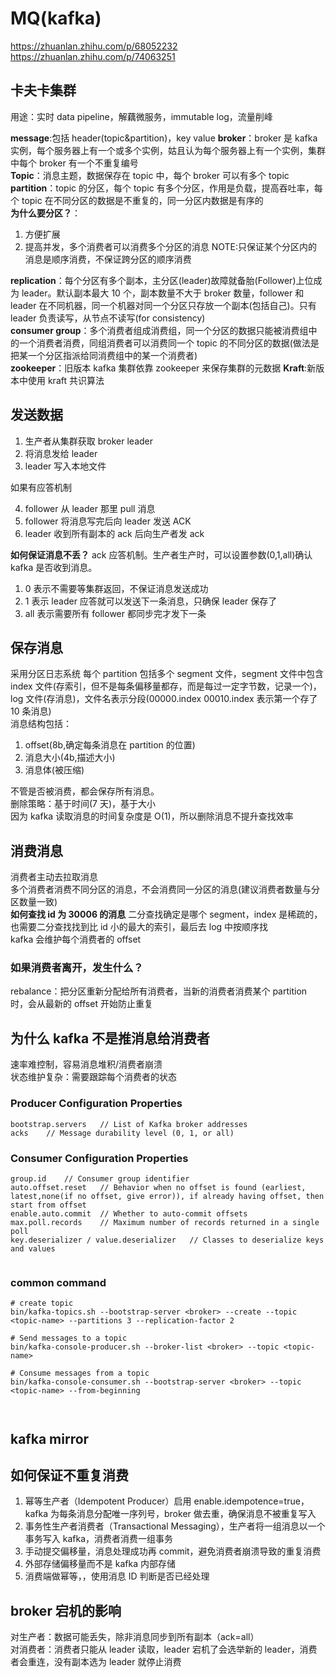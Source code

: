 # MQ(kafka)

https://zhuanlan.zhihu.com/p/68052232  
https://zhuanlan.zhihu.com/p/74063251

## 卡夫卡集群

用途：实时 data pipeline，解藕微服务，immutable log，流量削峰

**message**:包括 header(topic&partition)，key value
**broker**：broker 是 kafka 实例，每个服务器上有一个或多个实例，姑且认为每个服务器上有一个实例，集群中每个 broker 有一个不重复编号  
**Topic**：消息主题，数据保存在 topic 中，每个 broker 可以有多个 topic  
**partition**：topic 的分区，每个 topic 有多个分区，作用是负载，提高吞吐率，每个 topic 在不同分区的数据是不重复的，同一分区内数据是有序的  
**为什么要分区？**：

1. 方便扩展
1. 提高并发，多个消费者可以消费多个分区的消息
   NOTE:只保证某个分区内的消息是顺序消费，不保证跨分区的顺序消费

**replication**：每个分区有多个副本，主分区(leader)故障就备胎(Follower)上位成为 leader。默认副本最大 10 个，副本数量不大于 broker 数量，follower 和 leader 在不同机器，同一个机器对同一个分区只存放一个副本(包括自己)。只有 leader 负责读写，从节点不读写(for consistency)  
**consumer group**：多个消费者组成消费组，同一个分区的数据只能被消费组中的一个消费者消费，同组消费者可以消费同一个 topic 的不同分区的数据(做法是把某一个分区指派给同消费组中的某一个消费者)  
**zookeeper**：旧版本 kafka 集群依靠 zookeeper 来保存集群的元数据
**Kraft**:新版本中使用 kraft 共识算法

## 发送数据

1. 生产者从集群获取 broker leader
1. 将消息发给 leader
1. leader 写入本地文件

如果有应答机制

4. follower 从 leader 那里 pull 消息
5. follower 将消息写完后向 leader 发送 ACK
6. leader 收到所有副本的 ack 后向生产者发 ack

**如何保证消息不丢？**
ack 应答机制。生产者生产时，可以设置参数(0,1,all)确认 kafka 是否收到消息。

1. 0 表示不需要等集群返回，不保证消息发送成功
1. 1 表示 leader 应答就可以发送下一条消息，只确保 leader 保存了
1. all 表示需要所有 follower 都同步完才发下一条

## 保存消息

采用分区日志系统
每个 partition 包括多个 segment 文件，segment 文件中包含 index 文件(存索引，但不是每条偏移量都存，而是每过一定字节数，记录一个)，log 文件(存消息)，文件名表示分段(00000.index 00010.index 表示第一个存了 10 条消息)  
消息结构包括：

1. offset(8b,确定每条消息在 partition 的位置)
1. 消息大小(4b,描述大小)
1. 消息体(被压缩)

不管是否被消费，都会保存所有消息。  
删除策略：基于时间(7 天)，基于大小  
因为 kafka 读取消息的时间复杂度是 O(1)，所以删除消息不提升查找效率

## 消费消息

消费者主动去拉取消息  
多个消费者消费不同分区的消息，不会消费同一分区的消息(建议消费者数量与分区数量一致)  
**如何查找 id 为 30006 的消息**
二分查找确定是哪个 segment，index 是稀疏的，也需要二分查找找到比 id 小的最大的索引，最后去 log 中按顺序找  
kafka 会维护每个消费者的 offset

### 如果消费者离开，发生什么？

rebalance：把分区重新分配给所有消费者，当新的消费者消费某个 partition 时，会从最新的 offset 开始防止重复

## 为什么 kafka 不是推消息给消费者

速率难控制，容易消息堆积/消费者崩溃  
状态维护复杂：需要跟踪每个消费者的状态

### Producer Configuration Properties

```
bootstrap.servers	// List of Kafka broker addresses
acks	// Message durability level (0, 1, or all)

```

### Consumer Configuration Properties

```
group.id	// Consumer group identifier
auto.offset.reset	// Behavior when no offset is found (earliest, latest,none(if no offset, give error)), if already having offset, then start from offset
enable.auto.commit	// Whether to auto-commit offsets
max.poll.records	// Maximum number of records returned in a single poll
key.deserializer / value.deserializer	// Classes to deserialize keys and values


```

### common command

```shell
# create topic
bin/kafka-topics.sh --bootstrap-server <broker> --create --topic <topic-name> --partitions 3 --replication-factor 2

# Send messages to a topic
bin/kafka-console-producer.sh --broker-list <broker> --topic <topic-name>

# Consume messages from a topic
bin/kafka-console-consumer.sh --bootstrap-server <broker> --topic <topic-name> --from-beginning



```

## kafka mirror

## 如何保证不重复消费

1. 幂等生产者（Idempotent Producer）启用 enable.idempotence=true，kafka 为每条消息分配唯一序列号，broker 做去重，确保消息不被重复写入
2. 事务性生产者消费者（Transactional Messaging），生产者将一组消息以一个事务写入 kafka，消费者消费一组事务
3. 手动提交偏移量，消息处理成功再 commit，避免消费者崩溃导致的重复消费
4. 外部存储偏移量而不是 kafka 内部存储
5. 消费端做幂等，，使用消息 ID 判断是否已经处理

## broker 宕机的影响

对生产者：数据可能丢失，除非消息同步到所有副本（ack=all）  
对消费者：消费者只能从 leader 读取，leader 宕机了会选举新的 leader，消费者会重连，没有副本选为 leader 就停止消费
